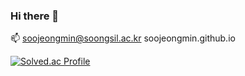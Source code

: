 ### Hi there 👋

📫 soojeongmin@soongsil.ac.kr
 soojeongmin.github.io

[![Solved.ac Profile](http://mazassumnida.wtf/api/v2/generate_badge?boj=soojeong)](https://solved.ac/soojeong/)
